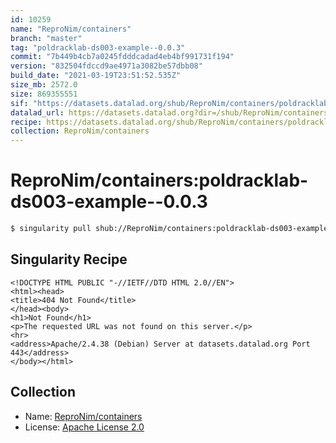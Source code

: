 ```yaml
---
id: 10259
name: "ReproNim/containers"
branch: "master"
tag: "poldracklab-ds003-example--0.0.3"
commit: "7b449b4cb7a0245fdddcadad4eb4bf991731f194"
version: "832504fdccd9ae4971a3082be57dbb08"
build_date: "2021-03-19T23:51:52.535Z"
size_mb: 2572.0
size: 869355551
sif: "https://datasets.datalad.org/shub/ReproNim/containers/poldracklab-ds003-example--0.0.3/2021-03-19-7b449b4c-832504fd/832504fdccd9ae4971a3082be57dbb08.sif"
datalad_url: https://datasets.datalad.org?dir=/shub/ReproNim/containers/poldracklab-ds003-example--0.0.3/2021-03-19-7b449b4c-832504fd/
recipe: https://datasets.datalad.org/shub/ReproNim/containers/poldracklab-ds003-example--0.0.3/2021-03-19-7b449b4c-832504fd/Singularity
collection: ReproNim/containers
---
```


# ReproNim/containers:poldracklab-ds003-example--0.0.3

```bash
$ singularity pull shub://ReproNim/containers:poldracklab-ds003-example--0.0.3
```

## Singularity Recipe

```singularity
<!DOCTYPE HTML PUBLIC "-//IETF//DTD HTML 2.0//EN">
<html><head>
<title>404 Not Found</title>
</head><body>
<h1>Not Found</h1>
<p>The requested URL was not found on this server.</p>
<hr>
<address>Apache/2.4.38 (Debian) Server at datasets.datalad.org Port 443</address>
</body></html>
```

## Collection

 - Name: [ReproNim/containers](https://github.com/ReproNim/containers)
 - License: [Apache License 2.0](https://api.github.com/licenses/apache-2.0)

